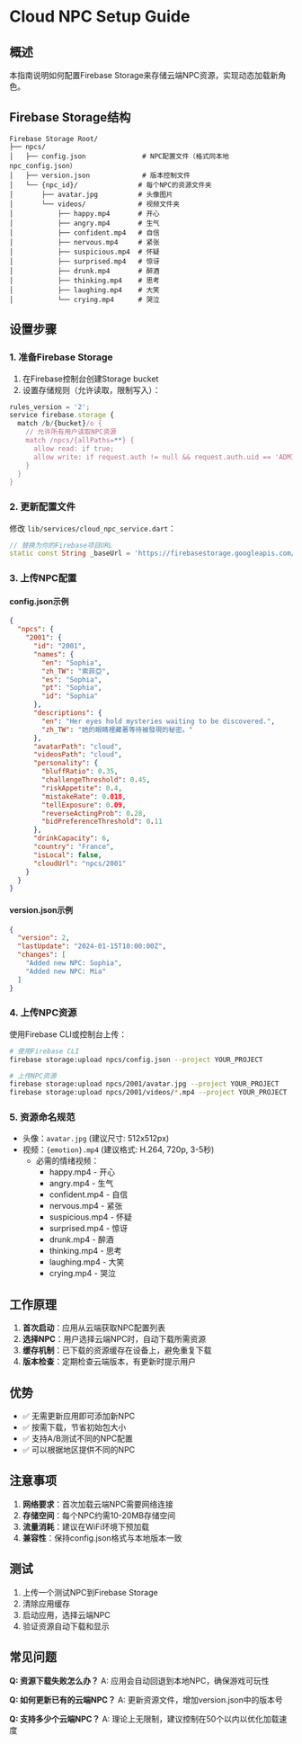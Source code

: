 # Cloud NPC Setup Guide

## 概述

本指南说明如何配置Firebase Storage来存储云端NPC资源，实现动态加载新角色。

## Firebase Storage结构

```
Firebase Storage Root/
├── npcs/
│   ├── config.json              # NPC配置文件（格式同本地npc_config.json）
│   ├── version.json             # 版本控制文件
│   └── {npc_id}/               # 每个NPC的资源文件夹
│       ├── avatar.jpg          # 头像图片
│       └── videos/             # 视频文件夹
│           ├── happy.mp4       # 开心
│           ├── angry.mp4       # 生气
│           ├── confident.mp4   # 自信
│           ├── nervous.mp4     # 紧张
│           ├── suspicious.mp4  # 怀疑
│           ├── surprised.mp4   # 惊讶
│           ├── drunk.mp4       # 醉酒
│           ├── thinking.mp4    # 思考
│           ├── laughing.mp4    # 大笑
│           └── crying.mp4      # 哭泣
```

## 设置步骤

### 1. 准备Firebase Storage

1. 在Firebase控制台创建Storage bucket
2. 设置存储规则（允许读取，限制写入）：

```javascript
rules_version = '2';
service firebase.storage {
  match /b/{bucket}/o {
    // 允许所有用户读取NPC资源
    match /npcs/{allPaths=**} {
      allow read: if true;
      allow write: if request.auth != null && request.auth.uid == 'ADMIN_UID';
    }
  }
}
```

### 2. 更新配置文件

修改 `lib/services/cloud_npc_service.dart`：

```dart
// 替换为你的Firebase项目URL
static const String _baseUrl = 'https://firebasestorage.googleapis.com/v0/b/YOUR_PROJECT.appspot.com/o';
```

### 3. 上传NPC配置

#### config.json示例

```json
{
  "npcs": {
    "2001": {
      "id": "2001",
      "names": {
        "en": "Sophia",
        "zh_TW": "索菲亞",
        "es": "Sophia",
        "pt": "Sophia",
        "id": "Sophia"
      },
      "descriptions": {
        "en": "Her eyes hold mysteries waiting to be discovered.",
        "zh_TW": "她的眼睛裡藏著等待被發現的秘密。"
      },
      "avatarPath": "cloud",
      "videosPath": "cloud",
      "personality": {
        "bluffRatio": 0.35,
        "challengeThreshold": 0.45,
        "riskAppetite": 0.4,
        "mistakeRate": 0.018,
        "tellExposure": 0.09,
        "reverseActingProb": 0.28,
        "bidPreferenceThreshold": 0.11
      },
      "drinkCapacity": 6,
      "country": "France",
      "isLocal": false,
      "cloudUrl": "npcs/2001"
    }
  }
}
```

#### version.json示例

```json
{
  "version": 2,
  "lastUpdate": "2024-01-15T10:00:00Z",
  "changes": [
    "Added new NPC: Sophia",
    "Added new NPC: Mia"
  ]
}
```

### 4. 上传NPC资源

使用Firebase CLI或控制台上传：

```bash
# 使用Firebase CLI
firebase storage:upload npcs/config.json --project YOUR_PROJECT

# 上传NPC资源
firebase storage:upload npcs/2001/avatar.jpg --project YOUR_PROJECT
firebase storage:upload npcs/2001/videos/*.mp4 --project YOUR_PROJECT
```

### 5. 资源命名规范

- 头像：`avatar.jpg` (建议尺寸: 512x512px)
- 视频：`{emotion}.mp4` (建议格式: H.264, 720p, 3-5秒)
  - 必需的情绪视频：
    - happy.mp4 - 开心
    - angry.mp4 - 生气
    - confident.mp4 - 自信
    - nervous.mp4 - 紧张
    - suspicious.mp4 - 怀疑
    - surprised.mp4 - 惊讶
    - drunk.mp4 - 醉酒
    - thinking.mp4 - 思考
    - laughing.mp4 - 大笑
    - crying.mp4 - 哭泣

## 工作原理

1. **首次启动**：应用从云端获取NPC配置列表
2. **选择NPC**：用户选择云端NPC时，自动下载所需资源
3. **缓存机制**：已下载的资源缓存在设备上，避免重复下载
4. **版本检查**：定期检查云端版本，有更新时提示用户

## 优势

- ✅ 无需更新应用即可添加新NPC
- ✅ 按需下载，节省初始包大小
- ✅ 支持A/B测试不同的NPC配置
- ✅ 可以根据地区提供不同的NPC

## 注意事项

1. **网络要求**：首次加载云端NPC需要网络连接
2. **存储空间**：每个NPC约需10-20MB存储空间
3. **流量消耗**：建议在WiFi环境下预加载
4. **兼容性**：保持config.json格式与本地版本一致

## 测试

1. 上传一个测试NPC到Firebase Storage
2. 清除应用缓存
3. 启动应用，选择云端NPC
4. 验证资源自动下载和显示

## 常见问题

**Q: 资源下载失败怎么办？**
A: 应用会自动回退到本地NPC，确保游戏可玩性

**Q: 如何更新已有的云端NPC？**
A: 更新资源文件，增加version.json中的版本号

**Q: 支持多少个云端NPC？**
A: 理论上无限制，建议控制在50个以内以优化加载速度
